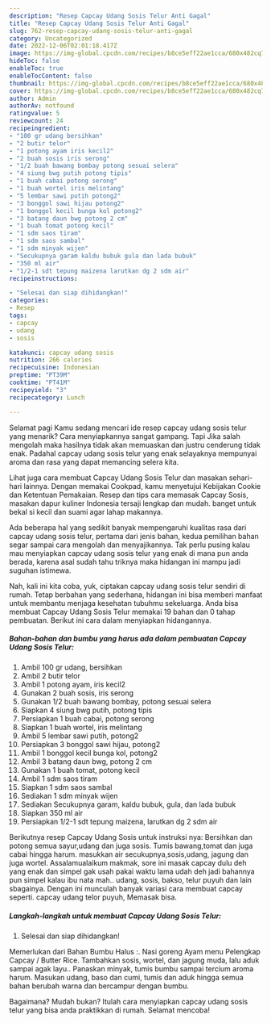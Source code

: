 ```yaml
---
description: "Resep Capcay Udang Sosis Telur Anti Gagal"
title: "Resep Capcay Udang Sosis Telur Anti Gagal"
slug: 762-resep-capcay-udang-sosis-telur-anti-gagal
category: Uncategorized
date: 2022-12-06T02:01:18.417Z
image: https://img-global.cpcdn.com/recipes/b8ce5eff22ae1cca/680x482cq70/capcay-udang-sosis-telur-foto-resep-utama.jpg
hideToc: false
enableToc: true
enableTocContent: false
thumbnail: https://img-global.cpcdn.com/recipes/b8ce5eff22ae1cca/680x482cq70/capcay-udang-sosis-telur-foto-resep-utama.jpg
cover: https://img-global.cpcdn.com/recipes/b8ce5eff22ae1cca/680x482cq70/capcay-udang-sosis-telur-foto-resep-utama.jpg
author: Admin
authorAv: notfound
ratingvalue: 5
reviewcount: 24
recipeingredient:
- "100 gr udang bersihkan"
- "2 butir telor"
- "1 potong ayam iris kecil2"
- "2 buah sosis iris serong"
- "1/2 buah bawang bombay potong sesuai selera"
- "4 siung bwg putih potong tipis"
- "1 buah cabai potong serong"
- "1 buah wortel iris melintang"
- "5 lembar sawi putih potong2"
- "3 bonggol sawi hijau potong2"
- "1 bonggol kecil bunga kol potong2"
- "3 batang daun bwg potong 2 cm"
- "1 buah tomat potong kecil"
- "1 sdm saos tiram"
- "1 sdm saos sambal"
- "1 sdm minyak wijen"
- "Secukupnya garam kaldu bubuk gula dan lada bubuk"
- "350 ml air"
- "1/2-1 sdt tepung maizena larutkan dg 2 sdm air"
recipeinstructions:

- "Selesai dan siap dihidangkan!"
categories:
- Resep
tags:
- capcay
- udang
- sosis

katakunci: capcay udang sosis 
nutrition: 266 calories
recipecuisine: Indonesian
preptime: "PT39M"
cooktime: "PT41M"
recipeyield: "3"
recipecategory: Lunch

---
```



Selamat pagi Kamu sedang mencari ide resep capcay udang sosis telur yang menarik? Cara menyiapkannya sangat gampang. Tapi Jika salah mengolah maka hasilnya tidak akan memuaskan dan justru cenderung tidak enak. Padahal capcay udang sosis telur yang enak selayaknya mempunyai aroma dan rasa yang dapat memancing selera kita.


Lihat juga cara membuat Capcay Udang Sosis Telur dan masakan sehari-hari lainnya. Dengan memakai Cookpad, kamu menyetujui Kebijakan Cookie dan Ketentuan Pemakaian. Resep dan tips cara memasak Capcay Sosis, masakan dapur kuliner Indonesia tersaji lengkap dan mudah. banget untuk bekal si kecil dan suami agar lahap makannya.

Ada beberapa hal yang sedikit banyak mempengaruhi kualitas rasa dari capcay udang sosis telur, pertama dari jenis bahan, kedua pemilihan bahan segar sampai cara mengolah dan menyajikannya. Tak perlu pusing kalau mau menyiapkan capcay udang sosis telur yang enak di mana pun anda berada, karena asal sudah tahu triknya maka hidangan ini mampu jadi suguhan istimewa.


Nah, kali ini kita coba, yuk, ciptakan capcay udang sosis telur sendiri di rumah. Tetap berbahan yang sederhana, hidangan ini bisa memberi manfaat untuk membantu menjaga kesehatan tubuhmu sekeluarga. Anda bisa membuat Capcay Udang Sosis Telur memakai 19 bahan dan 0 tahap pembuatan. Berikut ini cara dalam menyiapkan hidangannya.

<!--inarticleads1-->

##### Bahan-bahan dan bumbu yang harus ada dalam pembuatan Capcay Udang Sosis Telur:

1. Ambil 100 gr udang, bersihkan
1. Ambil 2 butir telor
1. Ambil 1 potong ayam, iris kecil2
1. Gunakan 2 buah sosis, iris serong
1. Gunakan 1/2 buah bawang bombay, potong sesuai selera
1. Siapkan 4 siung bwg putih, potong tipis
1. Persiapkan 1 buah cabai, potong serong
1. Siapkan 1 buah wortel, iris melintang
1. Ambil 5 lembar sawi putih, potong2
1. Persiapkan 3 bonggol sawi hijau, potong2
1. Ambil 1 bonggol kecil bunga kol, potong2
1. Ambil 3 batang daun bwg, potong 2 cm
1. Gunakan 1 buah tomat, potong kecil
1. Ambil 1 sdm saos tiram
1. Siapkan 1 sdm saos sambal
1. Sediakan 1 sdm minyak wijen
1. Sediakan Secukupnya garam, kaldu bubuk, gula, dan lada bubuk
1. Siapkan 350 ml air
1. Persiapkan 1/2-1 sdt tepung maizena, larutkan dg 2 sdm air


Berikutnya resep Capcay Udang Sosis untuk instruksi nya: Bersihkan dan potong semua sayur,udang dan juga sosis. Tumis bawang,tomat dan juga cabai hingga harum. masukkan air secukupnya,sosis,udang, jagung dan juga wortel. Assalamualaikum makmak, sore ini masak capcay dulu deh yang enak dan simpel gak usah pakai waktu lama udah deh jadi bahannya pun simpel kalau ibu nata mah.. udang, sosis, bakso, telur puyuh dan lain sbagainya. Dengan ini munculah banyak variasi cara membuat capcay seperti. capcay udang telor puyuh, Memasak bisa. 

<!--inarticleads2-->

##### Langkah-langkah untuk membuat Capcay Udang Sosis Telur:


1. Selesai dan siap dihidangkan!

Memerlukan dari Bahan Bumbu Halus :. Nasi goreng Ayam menu Pelengkap Capcay / Butter Rice. Tambahkan sosis, wortel, dan jagung muda, lalu aduk sampai agak layu.. Panaskan minyak, tumis bumbu sampai tercium aroma harum. Masukan udang, baso dan cumi, tumis dan aduk hingga semua bahan berubah warna dan bercampur dengan bumbu. 

Bagaimana? Mudah bukan? Itulah cara menyiapkan capcay udang sosis telur yang bisa anda praktikkan di rumah. Selamat mencoba!
